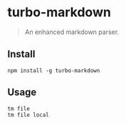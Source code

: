 # turbo-markdown

> An enhanced markdown parser.


## Install

    npm install -g turbo-markdown


## Usage

    tm file
    tm file local

